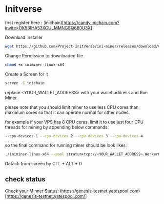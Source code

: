 # Initverse

first register here : (inichain)[https://candy.inichain.com?invite=OK53IHA53XCULMMNGSQ680U3X]

Download Installer

```bash
wget https://github.com/Project-InitVerse/ini-miner/releases/download/v1.0.0/iniminer-linux-x64
```

Change Permission to downloaded file

```bash
chmod +x iniminer-linux-x64
```

Create a Screen for it

```bash
screen -S inichain
```

replace <YOUR_WALLET_ADDRESS> with your wallet address and Run Miner.

please note that you should limit miner to use less CPU cores than maximum cores so that it can operate normal for other nodes.

for example if your VPS has 8 CPU cores, limit it to use just four CPU threads for mining by appending below commands:

```bash
--cpu-devices 1 --cpu-devices 2 --cpu-devices 3 --cpu-devices 4
```

so the final command for running miner should be look likes:

```bash
./iniminer-linux-x64 --pool stratum+tcp://<YOUR_WALLET_ADDRESS>.Worker001@pool-core-testnet.inichain.com:32672 --cpu-devices 1 --cpu-devices 2 --cpu-devices 3 --cpu-devices 4
```

Detach from screen by CTL + ALT + D

## check status

Check your Minner Status: (https://genesis-testnet.yatespool.com)[https://genesis-testnet.yatespool.com/]
